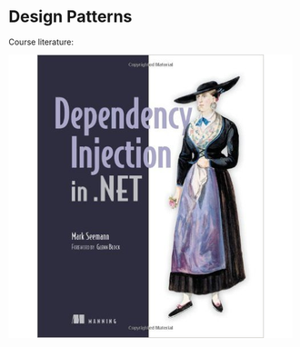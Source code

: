 # Design Patterns

Course literature:

![alt text](https://github.com/stoychevvasko/Telerik-Academy-Homeworks---2016-2017/blob/master/.resources/DI.png "Design Patterns") 
